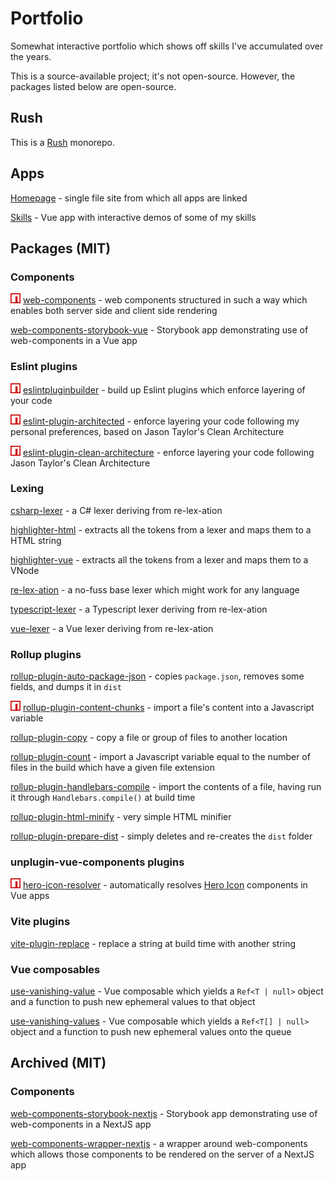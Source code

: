 # Portfolio

Somewhat interactive portfolio which shows off skills I've accumulated over the years.

This is a source-available project; it's not open-source. However, the packages listed below are open-source.

## Rush

This is a [Rush](https://rushjs.io/) monorepo.

## Apps

[Homepage](./apps/homepage) - single file site from which all apps are linked

[Skills](./apps/skills) - Vue app with interactive demos of some of my skills

## Packages (MIT)

### Components

<img src="./common/assets/npm-logo.png" height="16" alt="Available on NPM" /> [web-components](./components/web-components) - web components structured in such a way which enables both server side and client side rendering

[web-components-storybook-vue](./components/web-components-storybook-vue) - Storybook app demonstrating use of web-components in a Vue app

### Eslint plugins

<img src="./common/assets/npm-logo.png" height="16" alt="Available on NPM" /> [eslintpluginbuilder](./libs/eslintpluginbuilder-layered-architecture) - build up Eslint plugins which enforce layering of your code

<img src="./common/assets/npm-logo.png" height="16" alt="Available on NPM" /> [eslint-plugin-architected](./libs/eslint-plugin-architected) - enforce layering your code following my personal preferences, based on Jason Taylor's Clean Architecture

<img src="./common/assets/npm-logo.png" height="16" alt="Available on NPM" /> [eslint-plugin-clean-architecture](./libs/eslint-plugin-clean-architecture) - enforce layering your code following Jason Taylor's Clean Architecture

### Lexing

[csharp-lexer](./libs/csharp-lexer/) - a C# lexer deriving from re-lex-ation

[highlighter-html](./libs/highlighter-html) - extracts all the tokens from a lexer and maps them to a HTML string

[highlighter-vue](./libs/highlighter-vue) - extracts all the tokens from a lexer and maps them to a VNode

[re-lex-ation](./libs/re-lex-ation/) - a no-fuss base lexer which might work for any language

[typescript-lexer](./libs/typescript-lexer/) - a Typescript lexer deriving from re-lex-ation

[vue-lexer](./libs/vue-lexer/) - a Vue lexer deriving from re-lex-ation

### Rollup plugins

[rollup-plugin-auto-package-json](./libs/rollup-plugin-auto-package-json) - copies `package.json`, removes some fields, and dumps it in `dist`

<img src="./common/assets/npm-logo.png" height="16" alt="Available on NPM" />  [rollup-plugin-content-chunks](./libs/rollup-plugin-content-chunks) - import a file's content into a Javascript variable

[rollup-plugin-copy](./libs/rollup-plugin-copy) - copy a file or group of files to another location

[rollup-plugin-count](./libs/rollup-plugin-count) - import a Javascript variable equal to the number of files in the build which have a given file extension

[rollup-plugin-handlebars-compile](./libs/rollup-plugin-handlebars-compile) - import the contents of a file, having run it through `Handlebars.compile()` at build time

[rollup-plugin-html-minify](./libs/rollup-plugin-html-minify) - very simple HTML minifier

[rollup-plugin-prepare-dist](./libs/rollup-plugin-prepare-dist) - simply deletes and re-creates the `dist` folder

### unplugin-vue-components plugins

<img src="./common/assets/npm-logo.png" height="16" alt="Available on NPM" /> [hero-icon-resolver](./libs/hero-icon-resolver) - automatically resolves [Hero Icon](https://heroicons.com/) components in Vue apps

### Vite plugins

[vite-plugin-replace](./libs/vite-plugin-replace) - replace a string at build time with another string

### Vue composables

[use-vanishing-value](./composables/use-vanishing-value) - Vue composable which yields a `Ref<T | null>` object and a function to push new ephemeral values to that object

[use-vanishing-values](./composables/use-vanishing-values) - Vue composable which yields a `Ref<T[] | null>` object and a function to push new ephemeral values onto the queue

## Archived (MIT)

### Components

[web-components-storybook-nextjs](https://github.com/JoshuaHull/portfolio/tree/f5f7a9c6674caf83f9c5e6ac3f20b4989df4ed5a/components/web-components-storybook-nextjs) - Storybook app demonstrating use of web-components in a NextJS app

[web-components-wrapper-nextjs](https://github.com/JoshuaHull/portfolio/tree/f5f7a9c6674caf83f9c5e6ac3f20b4989df4ed5a/components/web-components-wrapper-nextjs) - a wrapper around web-components which allows those components to be rendered on the server of a NextJS app

